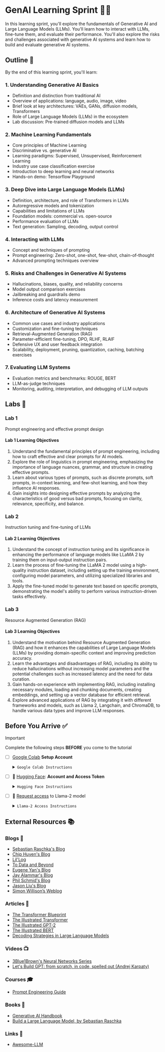 # GenAI Learning Sprint 🏃‍♂️

In this learning sprint, you'll explore the fundamentals of Generative AI and Large Language Models (LLMs). You'll learn how to interact with LLMs, fine-tune them, and evaluate their performance. You'll also explore the risks and challenges associated with generative AI systems and learn how to build and evaluate generative AI systems.

## Outline 📝

By the end of this learning sprint, you'll learn:

### 1. Understanding Generative AI Basics

- Definition and distinction from traditional AI
- Overview of applications: language, audio, image, video
- Brief look at key architectures: VAEs, GANs, diffusion models, Transformers
- Role of Large Language Models (LLMs) in the ecosystem
- Lab discussion: Pre-trained diffusion models and LLMs

### 2. Machine Learning Fundamentals

- Core principles of Machine Learning
- Discriminative vs. generative AI
- Learning paradigms: Supervised, Unsupervised, Reinforcement Learning
- Industry use case classification exercise
- Introduction to deep learning and neural networks
- Hands-on demo: Tensorflow Playground

### 3. Deep Dive into Large Language Models (LLMs)

- Definition, architecture, and role of Transformers in LLMs
- Autoregressive models and tokenization
- Capabilities and limitations of LLMs
- Foundation models: commercial vs. open-source
- Performance evaluation of LLMs
- Text generation: Sampling, decoding, output control

### 4. Interacting with LLMs

- Concept and techniques of prompting
- Prompt engineering: Zero-shot, one-shot, few-shot, chain-of-thought
- Advanced prompting techniques overview

### 5. Risks and Challenges in Generative AI Systems

- Hallucinations, biases, quality, and reliability concerns
- Model output comparison exercises
- Jailbreaking and guardrails demo
- Inference costs and latency measurement

### 6. Architecture of Generative AI Systems

- Common use cases and industry applications
- Customization and fine-tuning techniques
- Retrieval-Augmented Generation (RAG)
- Parameter-efficient fine-tuning, DPO, RLHF, RLAIF
- Defensive UX and user feedback integration
- Scalability, deployment, pruning, quantization, caching, batching exercises

### 7. Evaluating LLM Systems

- Evaluation metrics and benchmarks: ROUGE, BERT
- LLM-as-judge techniques
- Monitoring, auditing, interpretation, and debugging of LLM outputs

## Labs 🧪

### Lab 1

Prompt engineering and effective prompt design

#### Lab 1 Learning Objectives

1. Understand the fundamental principles of prompt engineering, including how to craft effective and clear prompts for AI models.
2. Explore the role of linguistics in prompt engineering, emphasizing the importance of language nuances, grammar, and structure in creating effective prompts.
3. Learn about various types of prompts, such as discrete prompts, soft prompts, in-context learning, and few-shot learning, and how they influence AI responses.
4. Gain insights into designing effective prompts by analyzing the characteristics of good versus bad prompts, focusing on clarity, relevance, specificity, and balance.

### Lab 2

Instruction tuning and fine-tuning of LLMs

#### Lab 2 Learning Objectives

1. Understand the concept of instruction tuning and its significance in enhancing the performance of language models like LLaMA 2 by training them on input-output instruction pairs.
2. Learn the process of fine-tuning the LLaMA 2 model using a high-quality instruction dataset, including setting up the training environment, configuring model parameters, and utilizing specialized libraries and tools.
3. Apply the fine-tuned model to generate text based on specific prompts, demonstrating the model's ability to perform various instruction-driven tasks effectively.

### Lab 3

Resource Augmented Generation (RAG)

#### Lab 3 Learning Objectives

1. Understand the motivation behind Resource Augmented Generation (RAG) and how it enhances the capabilities of Large Language Models (LLMs) by providing domain-specific context and improving prediction accuracy.
2. Learn the advantages and disadvantages of RAG, including its ability to reduce hallucinations without increasing model parameters and the potential challenges such as increased latency and the need for data curation.
3. Gain hands-on experience with implementing RAG, including installing necessary modules, loading and chunking documents, creating embeddings, and setting up a vector database for efficient retrieval.
4. Explore advanced applications of RAG by integrating it with different frameworks and models, such as Llama 2, Langchain, and ChromaDB, to handle various data types and improve LLM responses.

## Before You Arrive ✅

> [!IMPORTANT]  
> Complete the following steps **BEFORE** you come to the tutorial
> 
> - [ ] [Google Colab](https://colab.research.google.com) **Setup Account**
> 
>     <details closed><summary><code>Google Colab Instructions</code></summary>
> 
>     The Colab platform gives the user a virtual machine in which to run Python codes including machine
>     learning codes.
> 
>     The VM comes with a preinstalled environment that includes most of what is needed
>     for these tutorials.
> 
>     * You need a Google Account to use Colaboratory
>     * Go to [Google's Colaboratory Platform](https://colab.research.google.com) and sign in with
>       your Google account
>     * Click on the `New Notebook` at the bottom
>     * Now you will see a new notebook where you can type in python code.
>     * After you enter code, type `<shift> + <enter>` to execute the code cell.
>     * A full introduction to the notebook environment is out of scope for this tutorial, but many
>       can be found with a [simple Google
>       search](https://www.google.com/search?q=jupyter+notebook+tutorial)
>     * We will be using notebooks from this repository during the tutorial, so  you should be
>       familiar with how to import them into Colaboratory
>     * Now you can open the `File` menu at the top left and select `Open Notebook` which will open a
>       dialogue box.
>     * Select the `GitHub` tab in the dialogue box.
>     * From here you can enter the url for the github repo
>       and hit `<enter>`.
>     * This will show you a list of the Notebooks available in the repo.
>     * As each session of the tutorial begins, you will simply select the corresponding notebook from
>       this list and it will create a copy for you in your Colaboratory account (all `*.ipynb` files in
>       the Colaboratory account will be stored in your Google Drive).
>     * To use a TPU, in the notbook the select `Runtime` -> `Change Runtime Type` and you have a
>       dropbox list of hardward settings to choose from where the notebook can run.
> 
>     * **Important:** in order to be able to make changes to the notebooks, you need to make a copy of the notebook that will be stored in your Google Drive account. In order to do so, click on the `Copy to Drive` button, located in the main editor bar, next to the `Code` and `Text` buttons.
>     </details>
> 
> 
> - [ ] 🤗 [Hugging Face](https://huggingface.co): **Account and Access Token**
> 
>     <details closed><summary><code>Hugging Face Instructions</code></summary>
> 
>     - Sign up for a huggingface account and obtain an access token: https://huggingface.co
>     - Sign Up (top bar)
>       Log into huggingface and get an access token:
>         - Login -> Settings (left panel) -> Access Tokens (left pane) -> New token (center pane)
>       
>     * **Important:** choose `Read` when creating the access token, under `Token type`. Make sure to copy the token before leaving the page, as it's only shown once.
>     * **Important:** you have to add this token as a Google Colab secret in order to securely read from it when working on any of the notebooks of this repo. To do so, in the left sidebar of Google Colab, click on the key-shaped icon, then `Add new secret`, and finally set the secret key as `HF_TOKEN`, and the secret value to the Hugging Face access token you have just created. Then, enable the toggle `Notebook access`. From now on, you can enable this secret to securely authenticate from any other Google Colab instance.
> 
>     </details>
> 
> - [ ] 🦙 [Request access](https://ai.meta.com/resources/models-and-libraries/llama-downloads/) to Llama-2 model
> 
>     <details closed><summary><code>Llama-2 Access Instructions</code></summary>
> 
>     - Visit this https://huggingface.co/meta-llama/Llama-2-7b-hf and request access to the model
>     - vist meta website and accept the terms https://ai.meta.com/resources/models-and-libraries/llama-downloads/
>     - Note: Your Hugging Face account email address MUST match the email you provide on the Meta website, or your request will not be approved.
> 
>     </details>


## External Resources 📚

### Blogs 📝

- [Sebastian Raschka's Blog](https://sebastianraschka.com/blog/)
- [Chip Huyen's Blog](https://huyenchip.com/)
- [Lil'Log](https://lilianweng.github.io/
)
- [To Data and Beyond](https://youssefh.substack.com/)
- [Eugene Yan's Blog](https://eugeneyan.com/writing/)
- [Jay Alammar's Blog](https://jalammar.github.io/)
- [Phil Schmid's Blog](https://www.philschmid.de/)
- [Jason Liu's Blog](https://jxnl.co/writing/)
- [Simon Willison’s Weblog](https://simonwillison.net/)

### Articles 📰

- [The Transformer Blueprint](https://deeprevision.github.io/posts/001-transformer/)
- [The Illustrated Transformer](http://jalammar.github.io/illustrated-transformer/)
- [The Illustrated GPT-2](http://jalammar.github.io/illustrated-gpt2/)
- [The Illustrated BERT](http://jalammar.github.io/illustrated-bert/)
- [Decoding Strategies in Large Language Models](https://mlabonne.github.io/blog/posts/2023-06-07-Decoding_strategies.html)

### Videos 📺

- [3Blue1Brown's Neural Networks Series](https://www.youtube.com/playlist?list=PLZHQObOWTQDNU6R1_67000Dx_ZCJB-3pi)
- [Let's Build GPT: from scratch, in code, spelled out (Andrej Karpaty)](https://www.youtube.com/watch?v=kCc8FmEb1nY)

### Courses 🎓

- [Prompt Engineering Guide](https://www.promptingguide.ai/)

### Books 📖

- [Generative AI Handbook](https://genai-handbook.github.io/)
- [Build a Large Language Model, by Sebastian Raschka](https://www.manning.com/books/build-a-large-language-model-from-scratch)

### Links 🔗

- [Awesome-LLM](https://github.com/Hannibal046/Awesome-LLM)